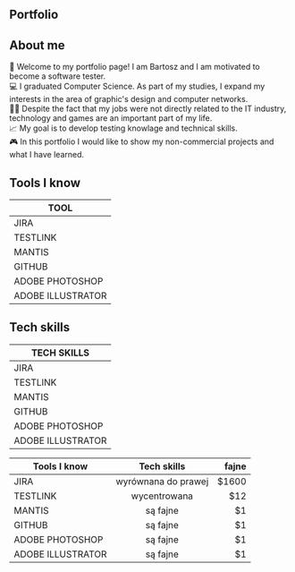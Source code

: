 ## Portfolio
## About me
👋 Welcome to my portfolio page! I am Bartosz and I am motivated to become a software tester. <br />
💻 I graduated Computer Science. As part of my studies, I expand my interests in the area of graphic's design and computer networks.<br />
👷🏽 Despite the fact that my jobs were not directly related to the IT industry, technology and games are an important part of my life.<br />
📈 My goal is to develop testing knowlage and technical skills.<br />
🎮 In this portfolio I would like to show my non-commercial projects and what I have learned.
## Tools I know
| TOOL              | 
| ----------------- |
| JIRA              | 
| TESTLINK          | 
| MANTIS            | 
| GITHUB            |
| ADOBE PHOTOSHOP   |
| ADOBE ILLUSTRATOR |
## Tech skills
| TECH SKILLS       | 
| ----------------- |
| JIRA              | 
| TESTLINK          | 
| MANTIS            | 
| GITHUB            |
| ADOBE PHOTOSHOP   |
| ADOBE ILLUSTRATOR |
    
| Tools I know       | Tech skills         | fajne |
| ------------------ |:-------------------:| -----:|
| JIRA               | wyrównana do prawej | $1600 |
| TESTLINK           | wycentrowana        |   $12 |
| MANTIS             | są fajne            |    $1 |
| GITHUB             | są fajne            |    $1 |
| ADOBE PHOTOSHOP    | są fajne            |    $1 |
| ADOBE ILLUSTRATOR  | są fajne            |    $1 |

